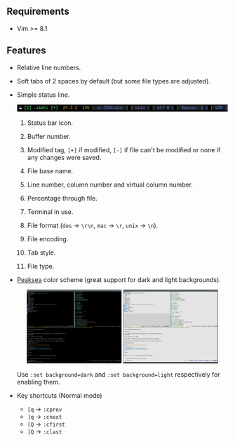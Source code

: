 ## Requirements

* Vim >= 8.1

## Features

* Relative line numbers.

* Soft tabs of 2 spaces by default (but some file types are adjusted).

* Simple status line.

  <p align="center">
    <img src="screenshots/statusline.png"/>
  </p>

  1. Status bar icon.
  2. Buffer number.

  3. Modified tag, `[+]` if modified, `[-]` if file can't be modified or none
     if any changes were saved.

  4. File base name.
  5. Line number, column number and virtual column number.
  6. Percentage through file.
  7. Terminal in use.
  8. File format (`dos` -> `\r\n`, `mac` -> `\r`, `unix` -> `\n`).
  9. File encoding.
  10. Tab style.
  11. File type.

* [Peaksea](https://www.vim.org/scripts/script.php?script_id=760) color scheme
  (great support for dark and light backgrounds).

  <p align="center">
    <img width="45%" src="screenshots/dark.png"/>
    <img width="45%" src="screenshots/light.png"/>
  </p>

  Use `:set background=dark` and `:set background=light` respectively for
  enabling them.

* Key shortcuts (Normal mode)

  * `[q` -> `:cprev
`
  * `]q` -> `:cnext
`
  * `[Q` -> `:cfirst
`
  * `]Q` -> `:clast
`

